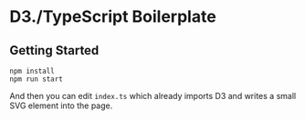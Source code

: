 # D3./TypeScript Boilerplate

## Getting Started 

``` 
npm install
npm run start
```

And then you can edit `index.ts` which already imports D3 and writes a small
SVG element into the page. 